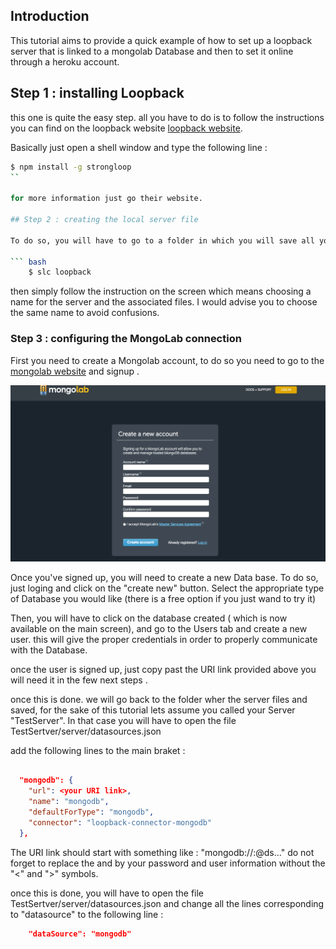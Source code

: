 
## Introduction 

This tutorial aims to provide a quick example of how to set up a loopback server that is linked to a mongolab Database and then to set it online through a heroku account.

## Step 1 : installing Loopback

this one is quite the easy step. all you have to do is to follow the instructions you can find on the loopback website [loopback website](http://loopback.io/ "Loopback"). 

Basically just open a shell window and type the following line : 

```bash 
$ npm install -g strongloop  
``

for more information just go their website. 

## Step 2 : creating the local server file

To do so, you will have to go to a folder in which you will save all your server files and then run a specific command : 

``` bash
	$ slc loopback 
```

then simply follow the instruction on the screen which means choosing a name for the server and the associated files. I would advise you to choose the same name to avoid confusions. 

### Step 3 : configuring the MongoLab connection 

First you need to create a Mongolab account, to do so you need to go to the [mongolab website](https://mongolab.com/signup/ "Signup Page") and signup .

![singup page](signup-page.png)


Once you've signed up, you will need to create a new Data base. To do so, just loging and click on the "create new" button. Select the appropriate type of Database you would like (there is a free option if you just wand to try it)


Then, you will have to click on the database created ( which is now available on the main screen), and go to the Users tab and create a new user. this will give the proper credentials in order to properly communicate with the Database. 

once the user  is signed up, just copy past the URI link provided above you will need it in the few next steps . 

once this is done. we will go back to the folder wher the server files and saved, for the sake of this tutorial lets assume you called your Server "TestServer". In that case you will have to open the file TestSertver/server/datasources.json

add the following lines to the main braket :  


```json

  "mongodb": {
    "url": <your URI link>,
    "name": "mongodb",
    "defaultForType": "mongodb",
    "connector": "loopback-connector-mongodb"
  },

```

The URI link should start with something like : "mongodb://<dbuser>:<dbpassword>@ds..."  do not forget to replace the <dbuser> and <dbpassword> by your password and user information without the "<" and ">" symbols. 


once this is done, you will have to open the file TestSertver/server/datasources.json and change all the lines corresponding to "datasource" to the following line : 

```json 
	"dataSource": "mongodb"
```
